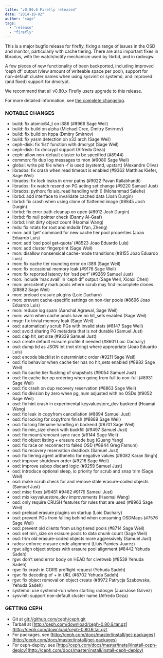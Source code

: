 ```yaml
---
title: "v0.80.6 Firefly released"
date: "2014-10-02"
author: "sage"
tags:
  - "release"
  - "firefly"
---
```


This is a major bugfix release for firefly, fixing a range of issues in the OSD and monitor, particularly with cache tiering. There are also important fixes in librados, with the watch/notify mechanism used by librbd, and in radosgw.

A few pieces of new functionality of been backported, including improved ‘ceph df’ output (view amount of writeable space per pool), support for non-default cluster names when using sysvinit or systemd, and improved (and fixed) support for dmcrypt.

We recommend that all v0.80.x Firefly users upgrade to this release.

For more detailed information, see [the complete changelog](http://docs.ceph.com/docs/master/_downloads/v0.80.6.txt).

### NOTABLE CHANGES

- build: fix atomic64\_t on i386 (#8969 Sage Weil)
- build: fix build on alpha (Michael Cree, Dmitry Smirnov)
- build: fix build on hppa (Dmitry Smirnov)
- build: fix yasm detection on x32 arch (Sage Weil)
- ceph-disk: fix ‘list’ function with dmcrypt (Sage Weil)
- ceph-disk: fix dmcrypt support (Alfredo Deza)
- ceph: allow non-default cluster to be specified (#8944)
- common: fix dup log messages to mon (#9080 Sage Weil)
- global: write pid file when -f is used (systemd, upstart) (Alexandre Oliva)
- librados: fix crash when read timeout is enabled (#9362 Matthias Kiefer, Sage Weil)
- librados: fix lock leaks in error paths (#9022 Pavan Rallabhandi)
- librados: fix watch resend on PG acting set change (#9220 Samuel Just)
- librados: python: fix aio\_read handling with 0 (Mohammad Salehe)
- librbd: add interface to invalidate cached data (Josh Durgin)
- librbd: fix crash when using clone of flattened image (#8845 Josh Durgin)
- librbd: fix error path cleanup on open (#8912 Josh Durgin)
- librbd: fix null pointer check (Danny Al-Gaaf)
- librbd: limit dirty object count (Haomai Wang)
- mds: fix rstats for root and mdsdir (Yan, Zheng)
- mon: add ‘get’ command for new cache tier pool properties (Joao Eduardo Luis)
- mon: add ‘osd pool get-quota’ (#8523 Joao Eduardo Luis)
- mon: add cluster fingerprint (Sage Weil)
- mon: disallow nonsensical cache-mode transitions (#8155 Joao Eduardo Luis)
- mon: fix cache tier rounding error on i386 (Sage Weil)
- mon: fix occasional memory leak (#9176 Sage Weil)
- mon: fix reported latency for ‘osd perf’ (#9269 Samuel Just)
- mon: include ‘max avail’ in ‘ceph df’ output (Sage Weil, Xioaxi Chen)
- mon: persistently mark pools where scrub may find incomplete clones (#8882 Sage Weil)
- mon: preload erasure plugins (Loic Dachary)
- mon: prevent cache-specific settings on non-tier pools (#8696 Joao Eduardo Luis)
- mon: reduce log spam (Aanchal Agrawal, Sage Weil)
- mon: warn when cache pools have no hit\_sets enabled (Sage Weil)
- msgr: fix trivial memory leak (Sage Weil)
- osd: automatically scrub PGs with invalid stats (#8147 Sage Weil)
- osd: avoid sharing PG metadata that is not durable (Samuel Just)
- osd: cap hit\_set size (#9339 Samuel Just)
- osd: create default erasure profile if needed (#8601 Loic Dachary)
- osd: dump tid as JSON int (not string) where appropriate (Joao Eduardo Luis)
- osd: encode blacklist in deterministic order (#9211 Sage Weil)
- osd: fix behavior when cache tier has no hit\_sets enabled (#8982 Sage Weil)
- osd: fix cache tier flushing of snapshots (#9054 Samuel Just)
- osd: fix cache tier op ordering when going from full to non-full (#8931 Sage Weil)
- osd: fix crash on dup recovery reservation (#8863 Sage Weil)
- osd: fix division by zero when pg\_num adjusted with no OSDs (#9052 Sage Weil)
- osd: fix hint crash in experimental keyvaluestore\_dev backend (Hoamai Wang)
- osd: fix leak in copyfrom cancellation (#8894 Samuel Just)
- osd: fix locking for copyfrom finish (#8889 Sage Weil)
- osd: fix long filename handling in backend (#8701 Sage Weil)
- osd: fix min\_size check with backfill (#9497 Samuel Just)
- osd: fix mount/remount sync race (#9144 Sage Weil)
- osd: fix object listing + erasure code bug (Guang Yang)
- osd: fix race on reconnect to failed OSD (#8944 Greg Farnum)
- osd: fix recovery reservation deadlock (Samuel Just)
- osd: fix tiering agent arithmetic for negative values (#9082 Karan Singh)
- osd: improve shutdown order (#9218 Sage Weil)
- osd: improve subop discard logic (#9259 Samuel Just)
- osd: introduce optional sleep, io priority for scrub and snap trim (Sage Weil)
- osd: make scrub check for and remove stale erasure-coded objects (Samuel Just)
- osd: misc fixes (#9481 #9482 #9179 Sameul Just)
- osd: mix keyvaluestore\_dev improvements (Haomai Wang)
- osd: only require CRUSH features for rules that are used (#8963 Sage Weil)
- osd: preload erasure plugins on startup (Loic Dachary)
- osd: prevent PGs from falling behind when consuming OSDMaps (#7576 Sage Weil)
- osd: prevent old clients from using tiered pools (#8714 Sage Weil)
- osd: set min\_size on erasure pools to data chunk count (Sage Weil)
- osd: trim old erasure-coded objects more aggressively (Samuel Just)
- rados: enforce erasure code alignment (Lluis Pamies-Juarez)
- rgw: align object stripes with erasure pool alignment (#8442 Yehuda Sadeh)
- rgw: don’t send error body on HEAD for civetweb (#8539 Yehuda Sadeh)
- rgw: fix crash in CORS preflight request (Yehuda Sadeh)
- rgw: fix decoding of + in URL (#8702 Yehuda Sadeh)
- rgw: fix object removal on object create (#8972 Patrycja Szabowska, Yehuda Sadeh)
- systemd: use systemd-run when starting radosgw (JuanJose Galvez)
- sysvinit: support non-default cluster name (Alfredo Deza)

### GETTING CEPH

- Git at [git://github.com/ceph/ceph.git](http://github.com/ceph/ceph)
- Tarball at [http://ceph.com/download/ceph-0.80.6.tar.gz](http://ceph.com/download/ceph-0.80.6.tar.gz)
- For packages, see [http://ceph.com/docs/master/install/get-packages](http://ceph.com/docs/master/install/get-packages)
- For ceph-deploy, see [http://ceph.com/docs/master/install/install-ceph-deploy](http://ceph.com/docs/master/install/install-ceph-deploy)

